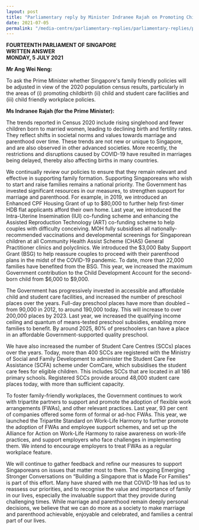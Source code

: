 ```yaml
---
layout: post
title: "Parliamentary reply by Minister Indranee Rajah on Promoting Childbirth"
date: 2021-07-05
permalink: "/media-centre/parliamentary-replies/parliamentary-replies/parliamentary-reply-by-minister-indranee-rajah-on-promoting-childbirth"
---
```


**FOURTEENTH PARLIAMENT OF SINGAPORE**  
**WRITTEN ANSWER**  
**MONDAY, 5 JULY 2021**

**Mr Ang Wei Neng:**

To ask the Prime Minister whether Singapore's family friendly policies will be adjusted in view of the 2020 population census results, particularly in the areas of (i) promoting childbirth (ii) child and student care facilities and (iii) child friendly workplace policies.

**Ms Indranee Rajah (for the Prime Minister):** 

The trends reported in Census 2020 include rising singlehood and fewer children born to married women, leading to declining birth and fertility rates. They reflect shifts in societal norms and values towards marriage and parenthood over time. These trends are not new or unique to Singapore, and are also observed in other advanced societies. More recently, the restrictions and disruptions caused by COVID-19 have resulted in marriages being delayed, thereby also affecting births in many countries.  

We continually review our policies to ensure that they remain relevant and effective in supporting family formation. Supporting Singaporeans who wish to start and raise families remains a national priority. The Government has invested significant resources in our measures, to strengthen support for marriage and parenthood. For example, in 2019, we introduced an Enhanced CPF Housing Grant of up to $80,000 to further help first-timer HDB flat applicants afford their own home. Last year, we introduced the Intra-Uterine Insemination (IUI) co-funding scheme and enhancing the Assisted Reproduction Technology (ART) co-funding scheme to help couples with difficulty conceiving.  MOH fully subsidises all nationally-recommended vaccinations and developmental screenings for Singaporean children at all Community Health Assist Scheme (CHAS) General Practitioner clinics and polyclinics. We introduced the $3,000 Baby Support Grant (BSG) to help reassure couples to proceed with their parenthood plans in the midst of the COVID-19 pandemic. To date, more than 22,000 families have benefited from the BSG. This year, we increased the maximum Government contribution to the Child Development Account for the second-born child from $6,000 to $9,000. 

The Government has progressively invested in accessible and affordable child and student care facilities, and increased the number of preschool places over the years. Full-day preschool places have more than doubled – from 90,000 in 2012, to around 190,000 today. This will increase to over 200,000 places by 2023. Last year, we increased the qualifying income ceiling and quantum of means-tested preschool subsidies, enabling more families to benefit. By around 2025, 80% of preschoolers can have a place in an affordable Government-supported quality preschool.  

We have also increased the number of Student Care Centres (SCCs) places over the years. Today, more than 400 SCCs are registered with the Ministry of Social and Family Development to administer the Student Care Fee Assistance (SCFA) scheme under ComCare, which subsidises the student care fees for eligible children. This includes SCCs that are located in all 186 primary schools. Registered SCCs provide around 48,000 student care places today, with more than sufficient capacity. 

To foster family-friendly workplaces, the Government continues to work with tripartite partners to support and promote the adoption of flexible work arrangements (FWAs), and other relevant practices. Last year, 93 per cent of companies offered some form of formal or ad-hoc FWAs. This year, we launched the Tripartite Standard on Work-Life Harmony to further promote the adoption of FWAs and employee support schemes, and set up the Alliance for Action on Work-Life Harmony to raise awareness on work-life practices, and support employers who face challenges in implementing them. We intend to encourage employers to treat FWAs as a regular workplace feature.

We will continue to gather feedback and refine our measures to support Singaporeans on issues that matter most to them. The ongoing Emerging Stronger Conversations on “Building a Singapore that is Made For Families” is part of this effort. Many have shared with me that COVID-19 has led us to reassess our priorities, and to recognise the value and importance of family in our lives, especially the invaluable support that they provide during challenging times. While marriage and parenthood remain deeply personal decisions, we believe that we can do more as a society to make marriage and parenthood achievable, enjoyable and celebrated, and families a central part of our lives.
